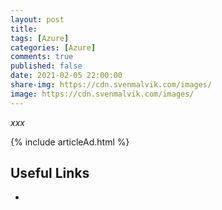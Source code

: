 ```yaml
---
layout: post
title: 
tags: [Azure]
categories: [Azure]
comments: true
published: false
date: 2021-02-05 22:00:00
share-img: https://cdn.svenmalvik.com/images/
image: https://cdn.svenmalvik.com/images/
---
```


*xxx*

{% include articleAd.html %}

## Useful Links

- [](?WT.mc_id=AZ-MVP-5004080)